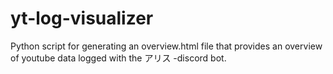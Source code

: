 # yt-log-visualizer
Python script for generating an overview.html file that provides an overview of youtube data logged with the アリス -discord bot.
